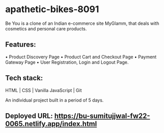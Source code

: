 
# apathetic-bikes-8091
Be You is a clone of an Indian e-commerce site MyGlamm,
that deals with cosmetics and personal care products.

## Features:
• Product Discovery Page
• Product Cart and Checkout Page
• Payment Gateway Page
• User Registration, Login and Logout Page.

## Tech stack: 
HTML | CSS | Vanilla JavaScript | Git

An individual project built in a period of 5 days. 

## Deployed URL: https://bu-sumitujjwal-fw22-0065.netlify.app/index.html

